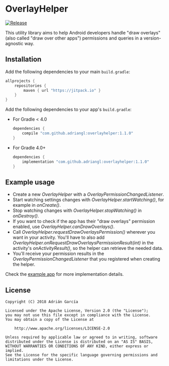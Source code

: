 # OverlayHelper
[![Release](https://jitpack.io/v/adriangl/overlayhelper.svg)](https://jitpack.io/#adriangl/overlayhelper)

This utility library aims to help Android developers handle "draw overlays" (also called "draw over other apps") permissions
and queries in a version-agnostic way.

## Installation
Add the following dependencies to your main `build.gradle`:
```groovy
allprojects {
    repositories {
        maven { url "https://jitpack.io" }
    }
}
```

Add the following dependencies to your app's `build.gradle`:

* For Gradle < 4.0
    ```groovy
    dependencies {
        compile "com.github.adriangl:overlayhelper:1.1.0"
    }
    ```

* For Gradle 4.0+
    ```groovy
    dependencies {
        implementation "com.github.adriangl:overlayhelper:1.1.0"
    }
    ```

## Example usage

* Create a new _OverlayHelper_ with a _OverlayPermissionChangedListener_.
* Start watching settings changes with _OverlayHelper.startWatching()_, for example in _onCreate()_.
* Stop watching changes with _OverlayHelper.stopWatching()_ in _onDestroy()_.
* If you want to check if the app has their "draw overlays" permission enabled, use _OverlayHelper.canDrawOverlays()_.
* Call _OverlayHelper.requestDrawOverlaysPermission()_ wherever you want in your activity. You'll have to also add  _OverlayHelper.onRequestDrawOverlaysPermissionResult(int)_ in the activity's _onActivityResult()_, so the helper can retrieve the needed data.
* You'll receive your permission results in the _OverlayPermissionChangedListener_ that you registered when creating the helper.

Check the [example app](app) for more implementation details.

## License
```
Copyright (C) 2018 Adrián García

Licensed under the Apache License, Version 2.0 (the "License");
you may not use this file except in compliance with the License.
You may obtain a copy of the License at

    http://www.apache.org/licenses/LICENSE-2.0

Unless required by applicable law or agreed to in writing, software
distributed under the License is distributed on an "AS IS" BASIS,
WITHOUT WARRANTIES OR CONDITIONS OF ANY KIND, either express or implied.
See the License for the specific language governing permissions and
limitations under the License.
```

